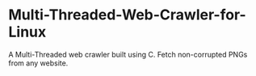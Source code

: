 # Multi-Threaded-Web-Crawler-for-Linux
A Multi-Threaded web crawler built using C. Fetch non-corrupted PNGs from any website. 
